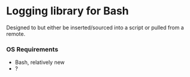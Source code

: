 # Logging library for Bash

Designed to but either be inserted/sourced into a script or pulled from a remote.

### OS Requirements
 
- Bash, relatively new
- ?
